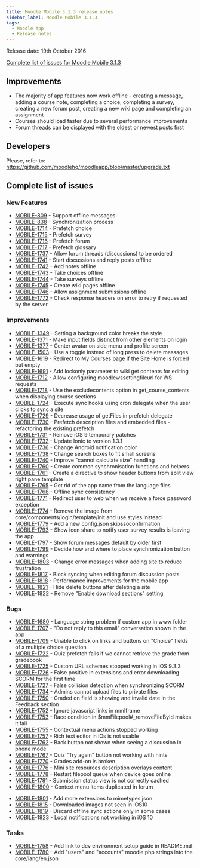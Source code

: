 ```yaml
---
title: Moodle Mobile 3.1.3 release notes
sidebar_label: Moodle Mobile 3.1.3
tags:
  - Moodle App
  - Release notes
---
```


Release date: 19th October 2016

[Complete list of issues for Moodle Mobile 3.1.3](https://tracker.moodle.org/jira/secure/ReleaseNote.jspa?projectId=10070&version=15462)

## Improvements

- The majority of app features now work offline - creating a message, adding a course note, completing a choice, completing a survey, creating a new forum post, creating a new wiki page and completing an assignment
- Courses should load faster due to several performance improvements
- Forum threads can be displayed with the oldest or newest posts first

## Developers

Please, refer to: <https://github.com/moodlehq/moodleapp/blob/master/upgrade.txt>

## Complete list of issues

### New Features

- [MOBILE-809](https://tracker.moodle.org/browse/MOBILE-809) - Support offline messages
- [MOBILE-838](https://tracker.moodle.org/browse/MOBILE-838) - Synchronization process
- [MOBILE-1714](https://tracker.moodle.org/browse/MOBILE-1714) - Prefetch choice
- [MOBILE-1715](https://tracker.moodle.org/browse/MOBILE-1715) - Prefetch survey
- [MOBILE-1716](https://tracker.moodle.org/browse/MOBILE-1716) - Prefetch forum
- [MOBILE-1717](https://tracker.moodle.org/browse/MOBILE-1717) - Prefetch glossary
- [MOBILE-1737](https://tracker.moodle.org/browse/MOBILE-1737) - Allow forum threads (discussions) to be ordered
- [MOBILE-1741](https://tracker.moodle.org/browse/MOBILE-1741) - Start discussions and reply posts offline
- [MOBILE-1742](https://tracker.moodle.org/browse/MOBILE-1742) - Add notes offline
- [MOBILE-1743](https://tracker.moodle.org/browse/MOBILE-1743) - Take choices offline
- [MOBILE-1744](https://tracker.moodle.org/browse/MOBILE-1744) - Take surveys offline
- [MOBILE-1745](https://tracker.moodle.org/browse/MOBILE-1745) - Create wiki pages offline
- [MOBILE-1746](https://tracker.moodle.org/browse/MOBILE-1746) - Allow assignment submissions offline
- [MOBILE-1772](https://tracker.moodle.org/browse/MOBILE-1772) - Check response headers on error to retry if requested by the server.

### Improvements

<!-- cspell:disable -->

- [MOBILE-1349](https://tracker.moodle.org/browse/MOBILE-1349) - Setting a background color breaks the style
- [MOBILE-1371](https://tracker.moodle.org/browse/MOBILE-1371) - Make input fields distinct from other elements on login
- [MOBILE-1377](https://tracker.moodle.org/browse/MOBILE-1377) - Center avatar on side menu and profile screen
- [MOBILE-1503](https://tracker.moodle.org/browse/MOBILE-1503) - Use a toggle instead of long press to delete messages
- [MOBILE-1619](https://tracker.moodle.org/browse/MOBILE-1619) - Redirect to My Courses page if the Site Home is forced but empty
- [MOBILE-1691](https://tracker.moodle.org/browse/MOBILE-1691) - Add lockonly parameter to wiki get contents for editing
- [MOBILE-1712](https://tracker.moodle.org/browse/MOBILE-1712) - Allow configuring moodlewssettingfileurl for WS requests
- [MOBILE-1718](https://tracker.moodle.org/browse/MOBILE-1718) - Use the excludecontents option in get_course_contents when displaying course sections
- [MOBILE-1724](https://tracker.moodle.org/browse/MOBILE-1724) - Execute sync hooks using cron delegate when the user clicks to sync a site
- [MOBILE-1729](https://tracker.moodle.org/browse/MOBILE-1729) - Decrease usage of getFiles in prefetch delegate
- [MOBILE-1730](https://tracker.moodle.org/browse/MOBILE-1730) - Prefetch description files and embedded files - refactoring the existing prefetch
- [MOBILE-1731](https://tracker.moodle.org/browse/MOBILE-1731) - Remove iOS 9 temporary patches
- [MOBILE-1732](https://tracker.moodle.org/browse/MOBILE-1732) - Update Ionic to version 1.3.1
- [MOBILE-1736](https://tracker.moodle.org/browse/MOBILE-1736) - Change Android notification color
- [MOBILE-1738](https://tracker.moodle.org/browse/MOBILE-1738) - Change search boxes to fit small screens
- [MOBILE-1740](https://tracker.moodle.org/browse/MOBILE-1740) - Improve "cannot calculate size" handling
- [MOBILE-1760](https://tracker.moodle.org/browse/MOBILE-1760) - Create common synchronisation functions and helpers.
- [MOBILE-1761](https://tracker.moodle.org/browse/MOBILE-1761) - Create a directive to show header buttons from split view right pane template
- [MOBILE-1765](https://tracker.moodle.org/browse/MOBILE-1765) - Get rid of the app name from the language files
- [MOBILE-1768](https://tracker.moodle.org/browse/MOBILE-1768) - Offline sync consistency
- [MOBILE-1771](https://tracker.moodle.org/browse/MOBILE-1771) - Redirect user to web when we receive a force password exception
- [MOBILE-1774](https://tracker.moodle.org/browse/MOBILE-1774) - Remove the image from core/components/login/template/init and use styles instead
- [MOBILE-1779](https://tracker.moodle.org/browse/MOBILE-1779) - Add a new config.json skipssoconfirmation
- [MOBILE-1793](https://tracker.moodle.org/browse/MOBILE-1793) - Show icon share to notify user survey results is leaving the app
- [MOBILE-1797](https://tracker.moodle.org/browse/MOBILE-1797) - Show forum messages default by older first
- [MOBILE-1799](https://tracker.moodle.org/browse/MOBILE-1799) - Decide how and where to place synchronization button and warnings
- [MOBILE-1803](https://tracker.moodle.org/browse/MOBILE-1803) - Change error messages when adding site to reduce frustration
- [MOBILE-1817](https://tracker.moodle.org/browse/MOBILE-1817) - Block syncing when editing forum discussion posts
- [MOBILE-1818](https://tracker.moodle.org/browse/MOBILE-1818) - Performance improvements for the mobile app
- [MOBILE-1821](https://tracker.moodle.org/browse/MOBILE-1821) - Hide delete buttons after deleting a site
- [MOBILE-1822](https://tracker.moodle.org/browse/MOBILE-1822) - Remove "Enable download sections" setting

<!-- cspell:enable -->

### Bugs

- [MOBILE-1680](https://tracker.moodle.org/browse/MOBILE-1680) - Language string problem if custom app in www folder
- [MOBILE-1707](https://tracker.moodle.org/browse/MOBILE-1707) - "Do not reply to this email" conversation shown in the app
- [MOBILE-1709](https://tracker.moodle.org/browse/MOBILE-1709) - Unable to click on links and buttons on "Choice" fields of a multiple choice question
- [MOBILE-1722](https://tracker.moodle.org/browse/MOBILE-1722) - Quiz prefetch fails if we cannot retrieve the grade from gradebook
- [MOBILE-1725](https://tracker.moodle.org/browse/MOBILE-1725) - Custom URL schemes stopped working in iOS 9.3.3
- [MOBILE-1726](https://tracker.moodle.org/browse/MOBILE-1726) - False positive in extensions and error downloading SCORM for the first time
- [MOBILE-1727](https://tracker.moodle.org/browse/MOBILE-1727) - False collision detection when synchronizing SCORM
- [MOBILE-1734](https://tracker.moodle.org/browse/MOBILE-1734) - Admins cannot upload files to private files
- [MOBILE-1750](https://tracker.moodle.org/browse/MOBILE-1750) - Graded on field is showing and invalid date in the Feedback section
- [MOBILE-1752](https://tracker.moodle.org/browse/MOBILE-1752) - Ignore javascript links in mmIframe
- [MOBILE-1753](https://tracker.moodle.org/browse/MOBILE-1753) - Race condition in $mmFilepool#\_removeFileById makes it fail
- [MOBILE-1755](https://tracker.moodle.org/browse/MOBILE-1755) - Contextual menu actions stopped working
- [MOBILE-1757](https://tracker.moodle.org/browse/MOBILE-1757) - Rich text editor in iOs is not usable
- [MOBILE-1762](https://tracker.moodle.org/browse/MOBILE-1762) - Back button not shown when seeing a discussion in phone mode
- [MOBILE-1767](https://tracker.moodle.org/browse/MOBILE-1767) - Quiz "Try again" button not working with hints
- [MOBILE-1770](https://tracker.moodle.org/browse/MOBILE-1770) - Grades add-on is broken
- [MOBILE-1776](https://tracker.moodle.org/browse/MOBILE-1776) - Mini site resources description overlays content
- [MOBILE-1778](https://tracker.moodle.org/browse/MOBILE-1778) - Restart filepool queue when device goes online
- [MOBILE-1781](https://tracker.moodle.org/browse/MOBILE-1781) - Submission status view is not correctly cached
- [MOBILE-1800](https://tracker.moodle.org/browse/MOBILE-1800) - Context menu items duplicated in forum
<!-- cspell:disable-next-line -->
- [MOBILE-1801](https://tracker.moodle.org/browse/MOBILE-1801) - Add more extensions to mimetypes.json
- [MOBILE-1815](https://tracker.moodle.org/browse/MOBILE-1815) - Downloaded images not seen in iOS10
- [MOBILE-1819](https://tracker.moodle.org/browse/MOBILE-1819) - Discard offline sync actions only in some cases
- [MOBILE-1823](https://tracker.moodle.org/browse/MOBILE-1823) - Local notifications not working in iOS 10

### Tasks

- [MOBILE-1758](https://tracker.moodle.org/browse/MOBILE-1758) - Add link to dev environment setup guide in README.md
- [MOBILE-1780](https://tracker.moodle.org/browse/MOBILE-1780) - Add "users" and "accounts" moodle.php strings into the core/lang/en.json

